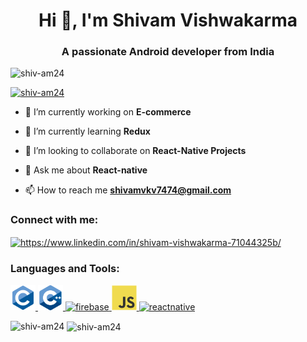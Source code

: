 <h1 align="center">Hi 👋, I'm Shivam Vishwakarma</h1>
<h3 align="center">A passionate Android developer from India</h3>

<p align="left"> <img src="https://komarev.com/ghpvc/?username=shiv-am24&label=Profile%20views&color=0e75b6&style=flat" alt="shiv-am24" /> </p>

<p align="left"> <a href="https://github.com/ryo-ma/github-profile-trophy"><img src="https://github-profile-trophy.vercel.app/?username=shiv-am24" alt="shiv-am24" /></a> </p>

- 🔭 I’m currently working on **E-commerce**

- 🌱 I’m currently learning **Redux**

- 👯 I’m looking to collaborate on **React-Native Projects**

- 💬 Ask me about **React-native**

- 📫 How to reach me **shivamvkv7474@gmail.com**

<h3 align="left">Connect with me:</h3>
<p align="left">
<a href="https://linkedin.com/in/https://www.linkedin.com/in/shivam-vishwakarma-71044325b/" target="blank"><img align="center" src="https://raw.githubusercontent.com/rahuldkjain/github-profile-readme-generator/master/src/images/icons/Social/linked-in-alt.svg" alt="https://www.linkedin.com/in/shivam-vishwakarma-71044325b/" height="30" width="40" /></a>
</p>

<h3 align="left">Languages and Tools:</h3>
<p align="left"> <a href="https://www.cprogramming.com/" target="_blank" rel="noreferrer"> <img src="https://raw.githubusercontent.com/devicons/devicon/master/icons/c/c-original.svg" alt="c" width="40" height="40"/> </a> <a href="https://www.w3schools.com/cpp/" target="_blank" rel="noreferrer"> <img src="https://raw.githubusercontent.com/devicons/devicon/master/icons/cplusplus/cplusplus-original.svg" alt="cplusplus" width="40" height="40"/> </a> <a href="https://firebase.google.com/" target="_blank" rel="noreferrer"> <img src="https://www.vectorlogo.zone/logos/firebase/firebase-icon.svg" alt="firebase" width="40" height="40"/> </a> <a href="https://developer.mozilla.org/en-US/docs/Web/JavaScript" target="_blank" rel="noreferrer"> <img src="https://raw.githubusercontent.com/devicons/devicon/master/icons/javascript/javascript-original.svg" alt="javascript" width="40" height="40"/> </a> <a href="https://reactnative.dev/" target="_blank" rel="noreferrer"> <img src="https://reactnative.dev/img/header_logo.svg" alt="reactnative" width="40" height="40"/> </a> </p>

<p><img align="left" src="https://github-readme-stats.vercel.app/api/top-langs?username=shiv-am24&show_icons=true&locale=en&layout=compact" alt="shiv-am24" /></p>

<p>&nbsp;<img align="center" src="https://github-readme-stats.vercel.app/api?username=shiv-am24&show_icons=true&locale=en" alt="shiv-am24" /></p>

<!---
ShivamVishX/ShivamVishX is a ✨ special ✨ repository because its `README.md` (this file) appears on your GitHub profile.
You can click the Preview link to take a look at your changes.
--->
